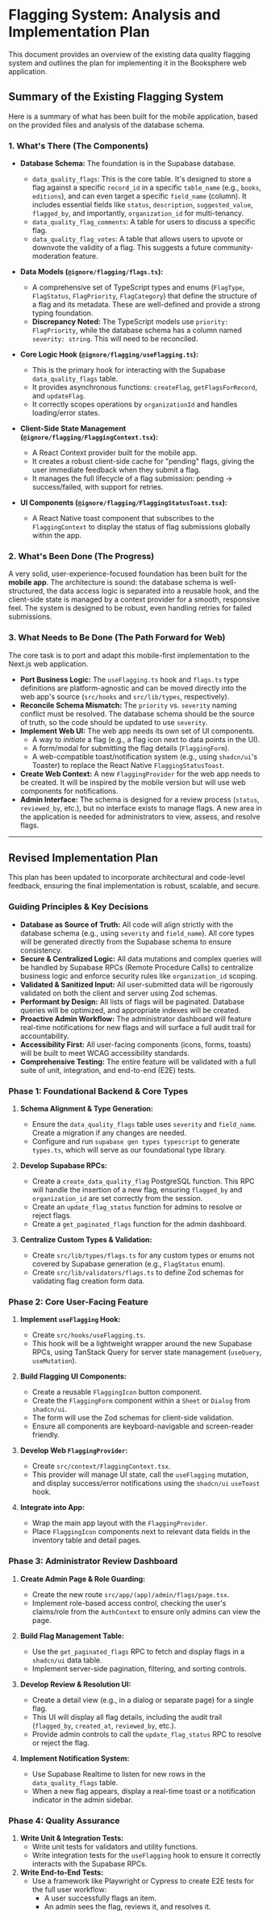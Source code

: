 # Flagging System: Analysis and Implementation Plan

This document provides an overview of the existing data quality flagging system and outlines the plan for implementing it in the Booksphere web application.

## Summary of the Existing Flagging System

Here is a summary of what has been built for the mobile application, based on the provided files and analysis of the database schema.

### 1. What's There (The Components)

*   **Database Schema:** The foundation is in the Supabase database.
    *   `data_quality_flags`: This is the core table. It's designed to store a flag against a specific `record_id` in a specific `table_name` (e.g., `books`, `editions`), and can even target a specific `field_name` (column). It includes essential fields like `status`, `description`, `suggested_value`, `flagged_by`, and importantly, `organization_id` for multi-tenancy.
    *   `data_quality_flag_comments`: A table for users to discuss a specific flag.
    *   `data_quality_flag_votes`: A table that allows users to upvote or downvote the validity of a flag. This suggests a future community-moderation feature.

*   **Data Models (`@ignore/flagging/flags.ts`):**
    *   A comprehensive set of TypeScript types and enums (`FlagType`, `FlagStatus`, `FlagPriority`, `FlagCategory`) that define the structure of a flag and its metadata. These are well-defined and provide a strong typing foundation.
    *   **Discrepancy Noted:** The TypeScript models use `priority: FlagPriority`, while the database schema has a column named `severity: string`. This will need to be reconciled.

*   **Core Logic Hook (`@ignore/flagging/useFlagging.ts`):**
    *   This is the primary hook for interacting with the Supabase `data_quality_flags` table.
    *   It provides asynchronous functions: `createFlag`, `getFlagsForRecord`, and `updateFlag`.
    *   It correctly scopes operations by `organizationId` and handles loading/error states.

*   **Client-Side State Management (`@ignore/flagging/FlaggingContext.tsx`):**
    *   A React Context provider built for the mobile app.
    *   It creates a robust client-side cache for "pending" flags, giving the user immediate feedback when they submit a flag.
    *   It manages the full lifecycle of a flag submission: pending -> success/failed, with support for retries.

*   **UI Components (`@ignore/flagging/FlaggingStatusToast.tsx`):**
    *   A React Native toast component that subscribes to the `FlaggingContext` to display the status of flag submissions globally within the app.

### 2. What's Been Done (The Progress)

A very solid, user-experience-focused foundation has been built for the **mobile app**. The architecture is sound: the database schema is well-structured, the data access logic is separated into a reusable hook, and the client-side state is managed by a context provider for a smooth, responsive feel. The system is designed to be robust, even handling retries for failed submissions.

### 3. What Needs to Be Done (The Path Forward for Web)

The core task is to port and adapt this mobile-first implementation to the Next.js web application.

*   **Port Business Logic:** The `useFlagging.ts` hook and `flags.ts` type definitions are platform-agnostic and can be moved directly into the web app's source (`src/hooks` and `src/lib/types`, respectively).
*   **Reconcile Schema Mismatch:** The `priority` vs. `severity` naming conflict must be resolved. The database schema should be the source of truth, so the code should be updated to use `severity`.
*   **Implement Web UI:** The web app needs its own set of UI components.
    *   A way to *initiate* a flag (e.g., a flag icon next to data points in the UI).
    *   A form/modal for submitting the flag details (`FlaggingForm`).
    *   A web-compatible toast/notification system (e.g., using `shadcn/ui`'s Toaster) to replace the React Native `FlaggingStatusToast`.
*   **Create Web Context:** A new `FlaggingProvider` for the web app needs to be created. It will be inspired by the mobile version but will use web components for notifications.
*   **Admin Interface:** The schema is designed for a review process (`status`, `reviewed_by`, etc.), but no interface exists to manage flags. A new area in the application is needed for administrators to view, assess, and resolve flags.

---

## Revised Implementation Plan

This plan has been updated to incorporate architectural and code-level feedback, ensuring the final implementation is robust, scalable, and secure.

### Guiding Principles & Key Decisions

*   **Database as Source of Truth:** All code will align strictly with the database schema (e.g., using `severity` and `field_name`). All core types will be generated directly from the Supabase schema to ensure consistency.
*   **Secure & Centralized Logic:** All data mutations and complex queries will be handled by Supabase RPCs (Remote Procedure Calls) to centralize business logic and enforce security rules like `organization_id` scoping.
*   **Validated & Sanitized Input:** All user-submitted data will be rigorously validated on both the client and server using Zod schemas.
*   **Performant by Design:** All lists of flags will be paginated. Database queries will be optimized, and appropriate indexes will be created.
*   **Proactive Admin Workflow:** The administrator dashboard will feature real-time notifications for new flags and will surface a full audit trail for accountability.
*   **Accessibility First:** All user-facing components (icons, forms, toasts) will be built to meet WCAG accessibility standards.
*   **Comprehensive Testing:** The entire feature will be validated with a full suite of unit, integration, and end-to-end (E2E) tests.

### Phase 1: Foundational Backend & Core Types

1.  **Schema Alignment & Type Generation:**
    *   Ensure the `data_quality_flags` table uses `severity` and `field_name`. Create a migration if any changes are needed.
    *   Configure and run `supabase gen types typescript` to generate `types.ts`, which will serve as our foundational type library.

2.  **Develop Supabase RPCs:**
    *   Create a `create_data_quality_flag` PostgreSQL function. This RPC will handle the insertion of a new flag, ensuring `flagged_by` and `organization_id` are set correctly from the session.
    *   Create an `update_flag_status` function for admins to resolve or reject flags.
    *   Create a `get_paginated_flags` function for the admin dashboard.

3.  **Centralize Custom Types & Validation:**
    *   Create `src/lib/types/flags.ts` for any custom types or enums not covered by Supabase generation (e.g., `FlagStatus` enum).
    *   Create `src/lib/validators/flags.ts` to define Zod schemas for validating flag creation form data.

### Phase 2: Core User-Facing Feature

1.  **Implement `useFlagging` Hook:**
    *   Create `src/hooks/useFlagging.ts`.
    *   This hook will be a lightweight wrapper around the new Supabase RPCs, using TanStack Query for server state management (`useQuery`, `useMutation`).

2.  **Build Flagging UI Components:**
    *   Create a reusable `FlaggingIcon` button component.
    *   Create the `FlaggingForm` component within a `Sheet` or `Dialog` from `shadcn/ui`.
    *   The form will use the Zod schemas for client-side validation.
    *   Ensure all components are keyboard-navigable and screen-reader friendly.

3.  **Develop Web `FlaggingProvider`:**
    *   Create `src/context/FlaggingContext.tsx`.
    *   This provider will manage UI state, call the `useFlagging` mutation, and display success/error notifications using the `shadcn/ui` `useToast` hook.

4.  **Integrate into App:**
    *   Wrap the main app layout with the `FlaggingProvider`.
    *   Place `FlaggingIcon` components next to relevant data fields in the inventory table and detail pages.

### Phase 3: Administrator Review Dashboard

1.  **Create Admin Page & Role Guarding:**
    *   Create the new route `src/app/(app)/admin/flags/page.tsx`.
    *   Implement role-based access control, checking the user's claims/role from the `AuthContext` to ensure only admins can view the page.

2.  **Build Flag Management Table:**
    *   Use the `get_paginated_flags` RPC to fetch and display flags in a `shadcn/ui` data table.
    *   Implement server-side pagination, filtering, and sorting controls.

3.  **Develop Review & Resolution UI:**
    *   Create a detail view (e.g., in a dialog or separate page) for a single flag.
    *   This UI will display all flag details, including the audit trail (`flagged_by`, `created_at`, `reviewed_by`, etc.).
    *   Provide admin controls to call the `update_flag_status` RPC to resolve or reject the flag.

4.  **Implement Notification System:**
    *   Use Supabase Realtime to listen for new rows in the `data_quality_flags` table.
    *   When a new flag appears, display a real-time toast or a notification indicator in the admin sidebar.

### Phase 4: Quality Assurance

1.  **Write Unit & Integration Tests:**
    *   Write unit tests for validators and utility functions.
    *   Write integration tests for the `useFlagging` hook to ensure it correctly interacts with the Supabase RPCs.
2.  **Write End-to-End Tests:**
    *   Use a framework like Playwright or Cypress to create E2E tests for the full user workflow:
        *   A user successfully flags an item.
        *   An admin sees the flag, reviews it, and resolves it.
